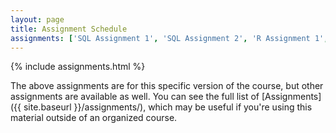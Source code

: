 ```yaml
---
layout: page
title: Assignment Schedule
assignments: ['SQL Assignment 1', 'SQL Assignment 2', 'R Assignment 1', 'R Assignment 2', 'R Assignment 3', 'R Assignment 4', 'R Assignment 5', 'R Assignment 6', 'Git-R Assignment 1', 'R Assignment 7', 'R Assignment 8']
---
```


{% include assignments.html %}

The above assignments are for this specific version of the course, but other
assignments are available as well. You can see the full list of
[Assignments]({{ site.baseurl }}/assignments/), which may be useful if you're using this material
outside of an organized course.
